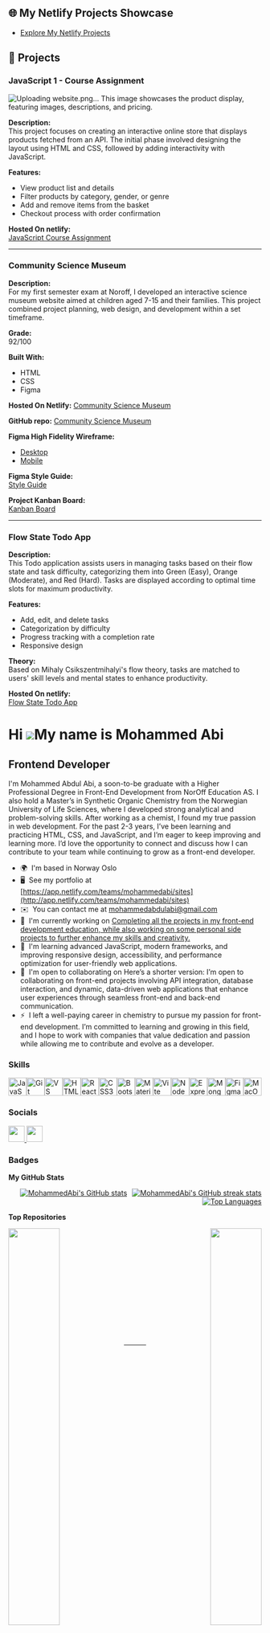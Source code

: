 ## 🌐 My Netlify Projects Showcase
- [Explore My Netlify Projects](https://app.netlify.com/teams/mohammedabi/sites)



## 🌟 Projects
### JavaScript 1 - Course Assignment

![Uploading website.png…]()
This image showcases the product display, featuring images, descriptions, and pricing.

**Description:**  
This project focuses on creating an interactive online store that displays products fetched from an API. The initial phase involved designing the layout using HTML and CSS, followed by adding interactivity with JavaScript.

**Features:**
- View product list and details
- Filter products by category, gender, or genre
- Add and remove items from the basket
- Checkout process with order confirmation

**Hosted On netlify:**  
[JavaScript Course Assignment](https://js-1-course-assignment-mohammedabi.netlify.app/)

---

### Community Science Museum
**Description:**  
For my first semester exam at Noroff, I developed an interactive science museum website aimed at children aged 7-15 and their families. This project combined project planning, web design, and development within a set timeframe.

**Grade:**  
92/100

**Built With:**
- HTML
- CSS
- Figma

**Hosted On Netlify:**
[Community Science Museum](https://communitysciencemuseum-mohammedabi.netlify.app/)

**GitHub repo:**
[Community Science Museum](https://github.com/MohammedAbi/javaScript-1-Course-Assignment-Mohammed-Abi)

**Figma High Fidelity Wireframe:**
- [Desktop](https://www.figma.com/proto/OQF3jFgE811hR1zW0uhy6x/Community-Science-Museum?page-id=0%3A1&type=design&node-id=2-94&viewport=1725%2C14656%2C0.42&t=oMqF9FrOYIAJ3zI3-1&scaling=scale-down&starting-point-node-id=2%3A94)
- [Mobile](https://www.figma.com/proto/OQF3jFgE811hR1zW0uhy6x/Community-Science-Museum?page-id=0%3A1&type=design&node-id=315-1371&viewport=1379%2C8651%2C0.25&t=Zb7hnyxFdP4wLuC1-1&scaling=scale-down&starting-point-node-id=315%3A1371&show-proto-sidebar=1) 

**Figma Style Guide:**  
[Style Guide](https://www.figma.com/design/OQF3jFgE811hR1zW0uhy6x/Community-Science-Museum?node-id=2-94&node-type=frame&t=zlu6tU82aj3ch1qJ-0)

**Project Kanban Board:**  
[Kanban Board](https://github.com/users/MohammedAbi/projects/2/views/2)

---

### Flow State Todo App
**Description:**  
This Todo application assists users in managing tasks based on their flow state and task difficulty, categorizing them into Green (Easy), Orange (Moderate), and Red (Hard). Tasks are displayed according to optimal time slots for maximum productivity.

**Features:**
- Add, edit, and delete tasks
- Categorization by difficulty
- Progress tracking with a completion rate
- Responsive design

**Theory:**  
Based on Mihaly Csikszentmihalyi's flow theory, tasks are matched to users' skill levels and mental states to enhance productivity.

**Hosted On netlify:**  
[Flow State Todo App](https://flow-state-todo-app.netlify.app/)




Hi ![](https://user-images.githubusercontent.com/18350557/176309783-0785949b-9127-417c-8b55-ab5a4333674e.gif)My name is Mohammed Abi
====================================================================================================================================

Frontend Developer
------------------

I'm Mohammed Abdul Abi, a soon-to-be graduate with a Higher Professional Degree in Front-End Development from NorOff Education AS. I also hold a Master’s in Synthetic Organic Chemistry from the Norwegian University of Life Sciences, where I developed strong analytical and problem-solving skills. After working as a chemist, I found my true passion in web development. For the past 2-3 years, I’ve been learning and practicing HTML, CSS, and JavaScript, and I’m eager to keep improving and learning more. I’d love the opportunity to connect and discuss how I can contribute to your team while continuing to grow as a front-end developer.

* 🌍  I'm based in Norway Oslo
* 🖥️  See my portfolio at [https://app.netlify.com/teams/mohammedabi/sites](http://app.netlify.com/teams/mohammedabi/sites)
* ✉️  You can contact me at [mohammedabdulabi@gmail.com](mailto:mohammedabdulabi@gmail.com)
* 🚀  I'm currently working on [Completing all the projects in my front-end development education, while also working on some personal side projects to further enhance my skills and creativity.](http://app.netlify.com/teams/mohammedabi/sites)
* 🧠  I'm learning advanced JavaScript, modern frameworks, and improving responsive design, accessibility, and performance optimization for user-friendly web applications.
* 🤝  I'm open to collaborating on Here’s a shorter version: I’m open to collaborating on front-end projects involving API integration, database interaction, and dynamic, data-driven web applications that enhance user experiences through seamless front-end and back-end communication.
* ⚡  I left a well-paying career in chemistry to pursue my passion for front-end development. I’m committed to learning and growing in this field, and I hope to work with companies that value dedication and passion while allowing me to contribute and evolve as a developer.

### Skills


<p align="left">
<a href="https://developer.mozilla.org/en-US/docs/Web/JavaScript" target="_blank" rel="noreferrer"><img src="https://raw.githubusercontent.com/danielcranney/readme-generator/main/public/icons/skills/javascript-colored.svg" width="36" height="36" alt="JavaScript" /></a><a href="https://git-scm.com/" target="_blank" rel="noreferrer"><img src="https://raw.githubusercontent.com/danielcranney/readme-generator/main/public/icons/skills/git-colored.svg" width="36" height="36" alt="Git" /></a><a href="https://code.visualstudio.com/" target="_blank" rel="noreferrer"><img src="https://raw.githubusercontent.com/danielcranney/readme-generator/main/public/icons/skills/visualstudiocode.svg" width="36" height="36" alt="VS Code" /></a><a href="https://developer.mozilla.org/en-US/docs/Glossary/HTML5" target="_blank" rel="noreferrer"><img src="https://raw.githubusercontent.com/danielcranney/readme-generator/main/public/icons/skills/html5-colored.svg" width="36" height="36" alt="HTML5" /></a><a href="https://reactjs.org/" target="_blank" rel="noreferrer"><img src="https://raw.githubusercontent.com/danielcranney/readme-generator/main/public/icons/skills/react-colored.svg" width="36" height="36" alt="React" /></a><a href="https://www.w3.org/TR/CSS/#css" target="_blank" rel="noreferrer"><img src="https://raw.githubusercontent.com/danielcranney/readme-generator/main/public/icons/skills/css3-colored.svg" width="36" height="36" alt="CSS3" /></a><a href="https://getbootstrap.com/" target="_blank" rel="noreferrer"><img src="https://raw.githubusercontent.com/danielcranney/readme-generator/main/public/icons/skills/bootstrap-colored.svg" width="36" height="36" alt="Bootstrap" /></a><a href="https://mui.com/" target="_blank" rel="noreferrer"><img src="https://raw.githubusercontent.com/danielcranney/readme-generator/main/public/icons/skills/materialui-colored.svg" width="36" height="36" alt="Material UI" /></a><a href="https://vitejs.dev/" target="_blank" rel="noreferrer"><img src="https://raw.githubusercontent.com/danielcranney/readme-generator/main/public/icons/skills/vite-colored.svg" width="36" height="36" alt="Vite" /></a><a href="https://nodejs.org/en/" target="_blank" rel="noreferrer"><img src="https://raw.githubusercontent.com/danielcranney/readme-generator/main/public/icons/skills/nodejs-colored.svg" width="36" height="36" alt="NodeJS" /></a><a href="https://expressjs.com/" target="_blank" rel="noreferrer"><img src="https://raw.githubusercontent.com/danielcranney/readme-generator/main/public/icons/skills/express-colored.svg" width="36" height="36" alt="Express" /></a><a href="https://www.mongodb.com/" target="_blank" rel="noreferrer"><img src="https://raw.githubusercontent.com/danielcranney/readme-generator/main/public/icons/skills/mongodb-colored.svg" width="36" height="36" alt="MongoDB" /></a><a href="https://www.figma.com/" target="_blank" rel="noreferrer"><img src="https://raw.githubusercontent.com/danielcranney/readme-generator/main/public/icons/skills/figma-colored.svg" width="36" height="36" alt="Figma" /></a><a href="https://apple.com" target="_blank" rel="noreferrer"><img src="https://raw.githubusercontent.com/danielcranney/readme-generator/main/public/icons/skills/macos-colored.svg" width="36" height="36" alt="MacOS" /></a>
</p>


### Socials

<p align="left"> <a href="https://www.github.com/MohammedAbi" target="_blank" rel="noreferrer"> <picture> <source media="(prefers-color-scheme: dark)" srcset="https://raw.githubusercontent.com/danielcranney/readme-generator/main/public/icons/socials/github-dark.svg" /> <source media="(prefers-color-scheme: light)" srcset="https://raw.githubusercontent.com/danielcranney/readme-generator/main/public/icons/socials/github.svg" /> <img src="https://raw.githubusercontent.com/danielcranney/readme-generator/main/public/icons/socials/github.svg" width="32" height="32" /> </picture> </a> <a href="https://www.linkedin.com/in/mohammedabdulabi" target="_blank" rel="noreferrer"> <picture> <source media="(prefers-color-scheme: dark)" srcset="https://raw.githubusercontent.com/danielcranney/readme-generator/main/public/icons/socials/linkedin-dark.svg" /> <source media="(prefers-color-scheme: light)" srcset="https://raw.githubusercontent.com/danielcranney/readme-generator/main/public/icons/socials/linkedin.svg" /> <img src="https://raw.githubusercontent.com/danielcranney/readme-generator/main/public/icons/socials/linkedin.svg" width="32" height="32" /> </picture> </a></p>

### Badges

<b>My GitHub Stats</b>

<div style="display: flex; justify-content: flex-end; gap: 10px;">
    <a href="http://www.github.com/MohammedAbi">
        <img src="https://github-readme-stats.vercel.app/api?username=MohammedAbi&show_icons=true&hide=&count_private=true&title_color=0891b2&text_color=ffffff&icon_color=0891b2&bg_color=000000&hide_border=true&show_icons=true" alt="MohammedAbi's GitHub stats" />
    </a>
    <a href="http://www.github.com/MohammedAbi">
        <img src="https://github-readme-streak-stats.herokuapp.com/?user=MohammedAbi&stroke=ffffff&background=000000&ring=0891b2&fire=0891b2&currStreakNum=ffffff&currStreakLabel=0891b2&sideNums=ffffff&sideLabels=ffffff&dates=ffffff&hide_border=true" alt="MohammedAbi's GitHub streak stats" />
    </a>
</div>
<div style="display: flex; justify-content: flex-end; gap: 10px;">
<a href="https://github.com/MohammedAbi" align="left"><img src="https://github-readme-stats.vercel.app/api/top-langs/?username=MohammedAbi&langs_count=10&title_color=0891b2&text_color=ffffff&icon_color=0891b2&bg_color=000000&hide_border=true&locale=en&custom_title=Top%20%Languages" alt="Top Languages" /></a>
</div>



<b>Top Repositories</b>

<div width="100%" align="center"><a href="https://github.com/MohammedAbi/MohammedAbi" align="left"><img align="left" width="45%" src="https://github-readme-stats.vercel.app/api/pin/?username=MohammedAbi&repo=MohammedAbi&title_color=0891b2&text_color=ffffff&icon_color=0891b2&bg_color=000000&hide_border=true&locale=en" /></a><a href="https://github.com/MohammedAbi/javaScript-1-Course-Assignment-Mohammed-Abi" align="right"><img align="right" width="45%" src="https://github-readme-stats.vercel.app/api/pin/?username=MohammedAbi&repo=javaScript-1-Course-Assignment-Mohammed-Abi&title_color=0891b2&text_color=ffffff&icon_color=0891b2&bg_color=000000&hide_border=true&locale=en" /></a></div><br /><br /><br /><br /><br /><br /><br />

<br /><br /><br /><br /><br />

<div width="100%" align="center"><a href="https://github.com/MohammedAbi/Semester-Project-1" align="left"><img align="left" width="45%" src="https://github-readme-stats.vercel.app/api/pin/?username=MohammedAbi&repo=Semester-Project-1&title_color=0891b2&text_color=ffffff&icon_color=0891b2&bg_color=000000&hide_border=true&locale=en" /></a><a href="https://github.com/MohammedAbi/Flow-State-Todo-App" align="right"><img align="right" width="45%" src="https://github-readme-stats.vercel.app/api/pin/?username=MohammedAbi&repo=Flow-State-Todo-App&title_color=0891b2&text_color=ffffff&icon_color=0891b2&bg_color=000000&hide_border=true&locale=en" /></a></div>


---
<!--

# 💫 About Me
Hello!

I’m Mohammed Abdul Abi, a frontend developer nearly graduating with a Higher Professional Degree in Front-End Development from NorOff Education AS.

I hold a Master’s degree in Synthetic Organic Chemistry from the Norwegian University of Life Sciences in Ås, where I specialized in natural product synthesis.

My scientific background has sharpened my analytical thinking and problem-solving skills.

After completing my master's, I discovered my passion for frontend development.

Over the past two years, I have immersed myself in web design and programming, gradually building a solid foundation in HTML, CSS, and JavaScript.

I am excited about the opportunity to learn from experienced teams and contribute to creating user-friendly web interfaces.

Let’s connect to discuss how I can grow and contribute to your organization while pursuing my passion for frontend development!


## 🛠️ Languages & Tools
![HTML5](https://img.shields.io/badge/html5-%23E34F26.svg?style=for-the-badge&logo=html5&logoColor=white) 
![CSS3](https://img.shields.io/badge/css3-%231572B6.svg?style=for-the-badge&logo=css3&logoColor=white) 
![JavaScript](https://img.shields.io/badge/javascript-%23323330.svg?style=for-the-badge&logo=javascript&logoColor=%23F7DF1E) 
![React](https://img.shields.io/badge/react-%2320232a.svg?style=for-the-badge&logo=react&logoColor=%2361DAFB) 
![Node.js](https://img.shields.io/badge/node.js-%2346B768.svg?style=for-the-badge&logo=node.js&logoColor=white) 
![Git](https://img.shields.io/badge/git-%23F05032.svg?style=for-the-badge&logo=git&logoColor=white)
![LaTeX](https://img.shields.io/badge/latex-%23008080.svg?style=for-the-badge&logo=latex&logoColor=white) 
![Figma](https://img.shields.io/badge/figma-%23F24E1E.svg?style=for-the-badge&logo=figma&logoColor=white)

## 📫 Contact Information
- **LinkedIn:** [Mohammed Abdul Abi](https://www.linkedin.com/in/mohammedabdulabi/)
- **Email:** [mohammedabdulabi@gmail.com](mailto:mohammedabdulabi@gmail.com)

## 🌐 My Projects on Netlify
 - [Netlify Dashboard](https://app.netlify.com/teams/mohammedabi/sites)



## 📜 Certifications
- **Learning the JavaScript Language**
  - Course completed by Mohammed Abdul Abi on March 7, 2024
  - Duration: 4 hours 2 minutes

## 📊 GitHub Stats
![](https://github-readme-stats.vercel.app/api?username=MohammedAbi&theme=dark&hide_border=false&include_all_commits=true&count_private=true)<br/>
![](https://github-readme-streak-stats.herokuapp.com/?user=MohammedAbi&theme=dark&hide_border=false)<br/>
![](https://github-readme-stats.vercel.app/api/top-langs/?username=MohammedAbi&theme=dark&hide_border=false&include_all_commits=true&count_private=true&layout=compact)

### ✍️ Random Dev Quote
![](https://quotes-github-readme.vercel.app/api?type=horizontal&theme=radical)

### 🔝 Top Contributed Repo
![](https://github-contributor-stats.vercel.app/api?username=MohammedAbi&limit=5&theme=dark&combine_all_yearly_contributions=true)

---

[![](https://visitcount.itsvg.in/api?id=MohammedAbi&icon=0&color=0)](https://visitcount.itsvg.in)



 Proudly created with GPRM ( https://gprm.itsvg.in ) -->
